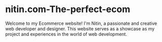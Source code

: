 # nitin.com-The-perfect-ecom
Welcome to my Ecommerce website! I'm Nitin, a passionate and creative web developer and designer. This website serves as a showcase as my project and experiences in the world of web development.
